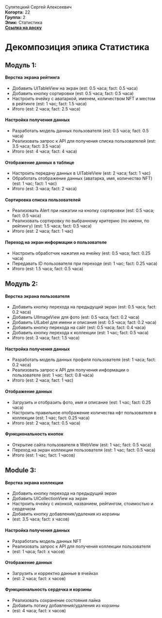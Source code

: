 Сулятецкий Сергей Алексеевич\
<b>Когорта:</b> 22\
<b>Группа:</b> 2\
<b>Эпик:</b> Статистика\
<b>[Ссылка на доску](https://trello.com/b/CpE00bxx/статистика)</b>


# Декомпозиция эпика Статистика

## Модуль 1:

#### Верстка экрана рейтинга 
- Добавить UITableView на экран (est: 0.5 часа; fact: 0.5 часа)
- Добавить кнопку сортировки (est: 0.5 часа; fact: 0.5 часа)
- Настроить ячейку с аватаркой, именем, количеством NFT и местом в рейтинге (est: 1 час; fact: 1.5 часа)
- Итого (est: 2 часа; fact: 2.5 часа)

#### Настройка получения данных
- Разработать модель данных пользователя (est: 0.5 часа; fact: 0.5 часа)
- Реализовать запрос к API для получения списка пользователей (est: 3.5 часа; fact: 3.5 часа)
- Итого (est: 4 часа; fact: 4 часа)

#### Отображение данных в таблице 
- Настроить передачу данных в UITableView (est: 2 часа; fact: 1 час)
- Обработать отображение данных (аватарка, имя, количество NFT) (est: 1 час; fact: 1 час)
- Итого (est: 3 часа; fact: 2 часа)

#### Сортировка списка пользователей
- Реализовать Alert при нажатии на кнопку сортировки (est: 0.5 часа; fact: 0.5 часа)
- Реализовать сортировку по выбранному критерию (по имени, по рейтингу) (est: 1.5 часа; fact: 0.5 часа)
- Итого (est: 2 часа; fact: 1 час)

#### Переход на экран информации о пользователе 
- Настроить обработчик нажатия на ячейку (est: 0.5 часа; fact: 0.25 часа)
- Передавать ID пользователя при переходе (est: 1 час; fact: 0.25 часа)
- Итого (est: 1.5 часа; fact: 0.5 часа)

## Модуль 2:

#### Верстка экрана пользователя  
- Добавить кнопку перехода на предыдущий экран (est: 0.5 часа; fact: 0.2 часа)
- Добавить UIImageView для фото (est: 0.5 часа; fact: 0.2 часа)
- Добавить UILabel для имени и описания (est: 0.5 часа; fact: 0.2 часа)
- Добавить кнопку перехода на сайт (est: 0.5 часа; fact: 0.4 часа)
- Добавить кнопку перехода к коллекции (est: 1 час; fact: 0.5 часа)
- Итого (est: 3 часа; fact: 1.5 часа)

#### Настройка получения данных
- Разработать модель данных профиля пользователя (est: 1 часа; fact: 0.2 часа)
- Реализовать запрос к API для получения информации о пользователе (est: 1 час; fact: 0.8 часа)
- Итого (est: 2 часа; fact: 1 час)

#### Отображение данных
- Загрузить и отобразить фото, имя и описание  (est: 1 час; fact: 0.25 часа)
- Настроить правильное отображение количества нфт пользователя в коллекции (est: 1 час; fact: 0.25 часа)
- Итого (est: 2 часа; fact: 0.5 часа)

#### Функциональность кнопок
- Открытие сайта пользователя в WebView (est: 1 час; fact: 0.5 часа)
- Переход на экран коллекции пользователя (est: 1 час; fact: 0.5 часа)
- Итого (est: 1 час; fact: 1 часов)

## Module 3: 

#### Верстка экрана коллекции
- Добавить кнопку перехода на предыдущий экран
- Добавить UICollectionView на экран
- Настроить ячейку с иконкой, названием, рейтингом, стоимостью и сердечком
- Добавить кнопку добавления/удаления из корзины
- (est: 3.5 часа; fact: x часов)

#### Настройка получения данных
- Разработать модель данных NFT
- Реализовать запрос к API для получения коллекции пользователя
- (est: 1 часа; fact: x часов)

#### Отображение данных
- Загрузить и корректно данные в ячейках 
- (est: 2 часа; fact: x часов)

#### Функциональность сердечка и корзины
- Реализовать сохранение состояния лайка
- Добавить логику добавления/удаления из корзины
- (est: 4 часа; fact: x часов)
